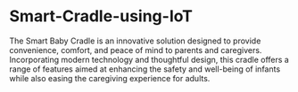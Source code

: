 # Smart-Cradle-using-IoT
The Smart Baby Cradle is an innovative solution designed to provide convenience, comfort, and peace of mind to parents and caregivers. Incorporating modern technology and thoughtful design, this cradle offers a range of features aimed at enhancing the safety and well-being of infants while also easing the caregiving experience for adults.

